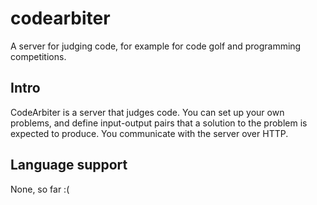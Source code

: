 # codearbiter
A server for judging code, for example for code golf and programming competitions.

## Intro
CodeArbiter is a server that judges code. You can set up your own problems, and define input-output pairs that a solution to the problem is expected to produce. You communicate with the server over HTTP.

## Language support
None, so far :(